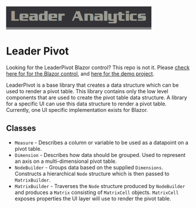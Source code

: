 ![Leader Analytics](logo.png)
 
# Leader Pivot

Looking for the LeaderPivot Blazor control? This repo is not it.  Please [check here for for the Blazor control](https://github.com/leaderanalytics/LeaderPivot.Blazor), and [here for the demo project](https://github.com/leaderanalytics/LeaderPivot.BlazorDemo).



LeaderPivot is a base library that creates a data structure which can be used to render a pivot table.  This library contains only the low level components that are used to create the pivot table data structure.  A library for a specific UI can use this data structure to render a pivot table.  Currently, one UI specific implementation exists for Blazor.

## Classes

* `Measure` - Describes a column or variable to be used as a datapoint on a pivot table.
* `Dimension` - Describes how data should be grouped.  Used to represent an axis on a multi-dimensional pivot table.
* `NodeBuilder` - Groups data based on the supplied `Dimensions`. Constructs a hierarchical `Node` structure which is then passed to `MatrixBuilder`.
* `MatrixBuilder` - Traverses the `Node` structure produced by `NodeBuilder` and produces a `Matrix` consisting of `MatrixCell` objects. `MatrixCell` exposes properties the UI layer will use to render the pivot table.